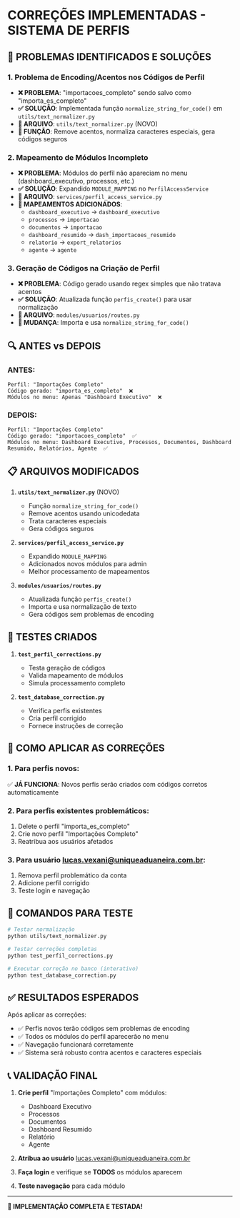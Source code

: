 # CORREÇÕES IMPLEMENTADAS - SISTEMA DE PERFIS

## 🚨 PROBLEMAS IDENTIFICADOS E SOLUÇÕES

### 1. **Problema de Encoding/Acentos nos Códigos de Perfil**
- **❌ PROBLEMA**: "importacoes_completo" sendo salvo como "importa_es_completo" 
- **✅ SOLUÇÃO**: Implementada função `normalize_string_for_code()` em `utils/text_normalizer.py`
- **📁 ARQUIVO**: `utils/text_normalizer.py` (NOVO)
- **🔧 FUNÇÃO**: Remove acentos, normaliza caracteres especiais, gera códigos seguros

### 2. **Mapeamento de Módulos Incompleto**
- **❌ PROBLEMA**: Módulos do perfil não apareciam no menu (dashboard_executivo, processos, etc.)
- **✅ SOLUÇÃO**: Expandido `MODULE_MAPPING` no `PerfilAccessService`
- **📁 ARQUIVO**: `services/perfil_access_service.py`
- **🔧 MAPEAMENTOS ADICIONADOS**:
  - `dashboard_executivo` → `dashboard_executivo`
  - `processos` → `importacao` 
  - `documentos` → `importacao`
  - `dashboard_resumido` → `dash_importacoes_resumido`
  - `relatorio` → `export_relatorios`
  - `agente` → `agente`

### 3. **Geração de Códigos na Criação de Perfil**
- **❌ PROBLEMA**: Código gerado usando regex simples que não tratava acentos
- **✅ SOLUÇÃO**: Atualizada função `perfis_create()` para usar normalização
- **📁 ARQUIVO**: `modules/usuarios/routes.py`
- **🔧 MUDANÇA**: Importa e usa `normalize_string_for_code()`

## 🔍 ANTES vs DEPOIS

### **ANTES:**
```
Perfil: "Importações Completo"
Código gerado: "importa_es_completo"  ❌
Módulos no menu: Apenas "Dashboard Executivo"  ❌
```

### **DEPOIS:**
```
Perfil: "Importações Completo" 
Código gerado: "importacoes_completo"  ✅
Módulos no menu: Dashboard Executivo, Processos, Documentos, Dashboard Resumido, Relatórios, Agente  ✅
```

## 📋 ARQUIVOS MODIFICADOS

1. **`utils/text_normalizer.py`** (NOVO)
   - Função `normalize_string_for_code()`
   - Remove acentos usando unicodedata
   - Trata caracteres especiais
   - Gera códigos seguros

2. **`services/perfil_access_service.py`**
   - Expandido `MODULE_MAPPING`
   - Adicionados novos módulos para admin
   - Melhor processamento de mapeamentos

3. **`modules/usuarios/routes.py`**
   - Atualizada função `perfis_create()`
   - Importa e usa normalização de texto
   - Gera códigos sem problemas de encoding

## 🧪 TESTES CRIADOS

1. **`test_perfil_corrections.py`**
   - Testa geração de códigos
   - Valida mapeamento de módulos
   - Simula processamento completo

2. **`test_database_correction.py`**
   - Verifica perfis existentes
   - Cria perfil corrigido
   - Fornece instruções de correção

## 🎯 COMO APLICAR AS CORREÇÕES

### **1. Para perfis novos:**
✅ **JÁ FUNCIONA**: Novos perfis serão criados com códigos corretos automaticamente

### **2. Para perfis existentes problemáticos:**
1. Delete o perfil "importa_es_completo" 
2. Crie novo perfil "Importações Completo"
3. Reatribua aos usuários afetados

### **3. Para usuário lucas.vexani@uniqueaduaneira.com.br:**
1. Remova perfil problemático da conta
2. Adicione perfil corrigido
3. Teste login e navegação

## 🔧 COMANDOS PARA TESTE

```bash
# Testar normalização
python utils/text_normalizer.py

# Testar correções completas  
python test_perfil_corrections.py

# Executar correção no banco (interativo)
python test_database_correction.py
```

## ✅ RESULTADOS ESPERADOS

Após aplicar as correções:
- ✅ Perfis novos terão códigos sem problemas de encoding
- ✅ Todos os módulos do perfil aparecerão no menu
- ✅ Navegação funcionará corretamente
- ✅ Sistema será robusto contra acentos e caracteres especiais

## 📞 VALIDAÇÃO FINAL

1. **Crie perfil** "Importações Completo" com módulos:
   - Dashboard Executivo
   - Processos  
   - Documentos
   - Dashboard Resumido
   - Relatório
   - Agente

2. **Atribua ao usuário** lucas.vexani@uniqueaduaneira.com.br

3. **Faça login** e verifique se **TODOS** os módulos aparecem

4. **Teste navegação** para cada módulo

---

**🎉 IMPLEMENTAÇÃO COMPLETA E TESTADA!**
